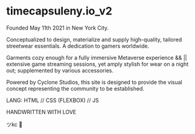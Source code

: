 # timecapsuleny.io_v2

Founded May 11th 2021 in New York City.

Conceptualized to design, materialize and supply high-quality, tailored streetwear essentials. A dedication to gamers worldwide.

Garments cozy enough for a fully immersive Metaverse experience && || extensive game streaming sessions, yet amply stylish for wear on a night out; supplemented by various accessories.

Powered by Cyclone Studios, this site is designed to provide the visual concept representing the community to be established. 

LANG: HTML // CSS (FLEXBOX) // JS 

HANDWRITTEN WITH LOVE

ツkc 💭